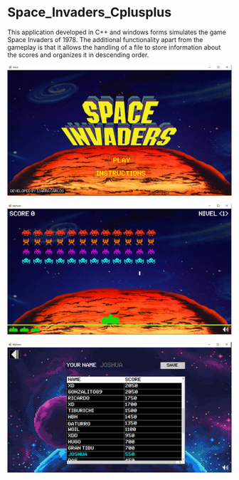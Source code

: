 # Space_Invaders_Cplusplus
This application developed in C++ and windows forms simulates the game Space Invaders of 1978. The additional functionality apart from the gameplay is that it allows the handling of a file to store information about the scores and organizes it in descending order.

![Screenshot](https://raw.githubusercontent.com/CarlosIzarra09/Space_Invaders/master/Screenshoots/Shoot_1.png)

![Screenshot](https://raw.githubusercontent.com/CarlosIzarra09/Space_Invaders/master/Screenshoots/Shoot_3.png)

![Screenshot](https://raw.githubusercontent.com/CarlosIzarra09/Space_Invaders/master/Screenshoots/Shoot_5.png)
